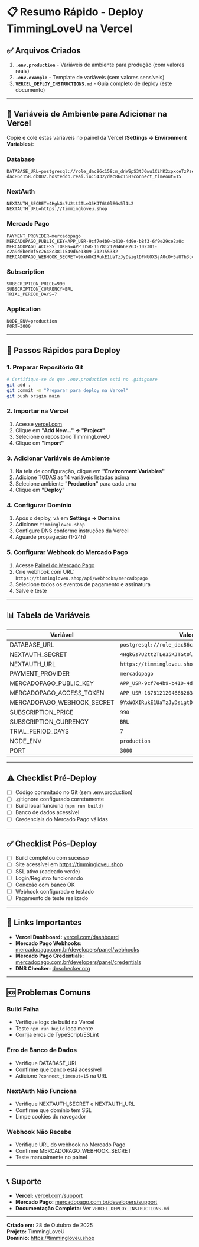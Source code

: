 # 📋 Resumo Rápido - Deploy TimmingLoveU na Vercel

## ✅ Arquivos Criados

1. **`.env.production`** - Variáveis de ambiente para produção (com valores reais)
2. **`.env.example`** - Template de variáveis (sem valores sensíveis)
3. **`VERCEL_DEPLOY_INSTRUCTIONS.md`** - Guia completo de deploy (este documento)

---

## 🔐 Variáveis de Ambiente para Adicionar na Vercel

Copie e cole estas variáveis no painel da Vercel (**Settings → Environment Variables**):

### Database
```
DATABASE_URL=postgresql://role_dac86c158:m_dnWSpS3tJGwu1CihK2xpxceTzPse_W@db-dac86c158.db002.hosteddb.reai.io:5432/dac86c158?connect_timeout=15
```

### NextAuth
```
NEXTAUTH_SECRET=4HgkGs7U2tt2TLe35KJTGt0lEGs5l1L2
NEXTAUTH_URL=https://timmingloveu.shop
```

### Mercado Pago
```
PAYMENT_PROVIDER=mercadopago
MERCADOPAGO_PUBLIC_KEY=APP_USR-9cf7e4b9-b410-4d9e-b8f3-6f9e29ce2a0c
MERCADOPAGO_ACCESS_TOKEN=APP_USR-1678121204668263-102301-c2a9d6bed0f5c2648c3811549d6e1309-712155332
MERCADOPAGO_WEBHOOK_SECRET=9YxWOXIRukE1UaTzJyDsigtDFNUOXSjA0cO+5aUTh3c=
```

### Subscription
```
SUBSCRIPTION_PRICE=990
SUBSCRIPTION_CURRENCY=BRL
TRIAL_PERIOD_DAYS=7
```

### Application
```
NODE_ENV=production
PORT=3000
```

---

## 🚀 Passos Rápidos para Deploy

### 1. Preparar Repositório Git
```bash
# Certifique-se de que .env.production está no .gitignore
git add .
git commit -m "Preparar para deploy na Vercel"
git push origin main
```

### 2. Importar na Vercel
1. Acesse [vercel.com](https://vercel.com)
2. Clique em **"Add New..." → "Project"**
3. Selecione o repositório TimmingLoveU
4. Clique em **"Import"**

### 3. Adicionar Variáveis de Ambiente
1. Na tela de configuração, clique em **"Environment Variables"**
2. Adicione TODAS as 14 variáveis listadas acima
3. Selecione ambiente **"Production"** para cada uma
4. Clique em **"Deploy"**

### 4. Configurar Domínio
1. Após o deploy, vá em **Settings → Domains**
2. Adicione: `timmingloveu.shop`
3. Configure DNS conforme instruções da Vercel
4. Aguarde propagação (1-24h)

### 5. Configurar Webhook do Mercado Pago
1. Acesse [Painel do Mercado Pago](https://www.mercadopago.com.br/developers/panel/webhooks)
2. Crie webhook com URL: `https://timmingloveu.shop/api/webhooks/mercadopago`
3. Selecione todos os eventos de pagamento e assinatura
4. Salve e teste

---

## 📊 Tabela de Variáveis

| Variável | Valor | Ambiente |
|----------|-------|----------|
| DATABASE_URL | `postgresql://role_dac86c158:...` | Production |
| NEXTAUTH_SECRET | `4HgkGs7U2tt2TLe35KJTGt0lEGs5l1L2` | Production |
| NEXTAUTH_URL | `https://timmingloveu.shop` | Production |
| PAYMENT_PROVIDER | `mercadopago` | Production |
| MERCADOPAGO_PUBLIC_KEY | `APP_USR-9cf7e4b9-b410-4d9e-b8f3-6f9e29ce2a0c` | Production |
| MERCADOPAGO_ACCESS_TOKEN | `APP_USR-1678121204668263-102301-...` | Production |
| MERCADOPAGO_WEBHOOK_SECRET | `9YxWOXIRukE1UaTzJyDsigtDFNUOXSjA0cO+5aUTh3c=` | Production |
| SUBSCRIPTION_PRICE | `990` | Production |
| SUBSCRIPTION_CURRENCY | `BRL` | Production |
| TRIAL_PERIOD_DAYS | `7` | Production |
| NODE_ENV | `production` | Production |
| PORT | `3000` | Production |

---

## ⚠️ Checklist Pré-Deploy

- [ ] Código commitado no Git (sem .env.production)
- [ ] .gitignore configurado corretamente
- [ ] Build local funciona (`npm run build`)
- [ ] Banco de dados acessível
- [ ] Credenciais do Mercado Pago válidas

---

## ✅ Checklist Pós-Deploy

- [ ] Build completou com sucesso
- [ ] Site acessível em https://timmingloveu.shop
- [ ] SSL ativo (cadeado verde)
- [ ] Login/Registro funcionando
- [ ] Conexão com banco OK
- [ ] Webhook configurado e testado
- [ ] Pagamento de teste realizado

---

## 🔗 Links Importantes

- **Vercel Dashboard:** [vercel.com/dashboard](https://vercel.com/dashboard)
- **Mercado Pago Webhooks:** [mercadopago.com.br/developers/panel/webhooks](https://www.mercadopago.com.br/developers/panel/webhooks)
- **Mercado Pago Credentials:** [mercadopago.com.br/developers/panel/credentials](https://www.mercadopago.com.br/developers/panel/credentials)
- **DNS Checker:** [dnschecker.org](https://dnschecker.org)

---

## 🆘 Problemas Comuns

### Build Falha
- Verifique logs de build na Vercel
- Teste `npm run build` localmente
- Corrija erros de TypeScript/ESLint

### Erro de Banco de Dados
- Verifique DATABASE_URL
- Confirme que banco está acessível
- Adicione `?connect_timeout=15` na URL

### NextAuth Não Funciona
- Verifique NEXTAUTH_SECRET e NEXTAUTH_URL
- Confirme que domínio tem SSL
- Limpe cookies do navegador

### Webhook Não Recebe
- Verifique URL do webhook no Mercado Pago
- Confirme MERCADOPAGO_WEBHOOK_SECRET
- Teste manualmente no painel

---

## 📞 Suporte

- **Vercel:** [vercel.com/support](https://vercel.com/support)
- **Mercado Pago:** [mercadopago.com.br/developers/support](https://www.mercadopago.com.br/developers/support)
- **Documentação Completa:** Ver `VERCEL_DEPLOY_INSTRUCTIONS.md`

---

**Criado em:** 28 de Outubro de 2025  
**Projeto:** TimmingLoveU  
**Domínio:** https://timmingloveu.shop

